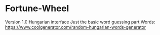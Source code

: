# Fortune-Wheel

Version 1.0
Hungarian interface
Just the basic word guessing part
Words: https://www.coolgenerator.com/random-hungarian-words-generator
